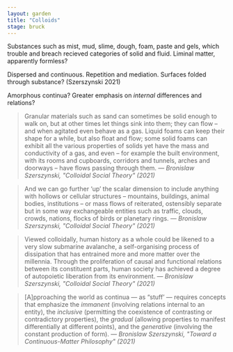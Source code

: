 ```yaml
---  
layout: garden
title: "Colloids"
stage: bruck
---
```


Substances such as mist, mud, slime, dough, foam, paste and gels, which trouble and breach recieved categories of solid and fluid. Liminal matter, apparently formless?

Dispersed and continuous. Repetition and mediation. Surfaces folded through substance? (Szerszynski 2021)

Amorphous continua? Greater emphasis on _internal_ differences and relations?

> Granular materials such as sand can sometimes be solid enough to walk on, but at other times let things sink into them; they can flow – and when agitated even behave as a gas. Liquid foams can keep their shape for a while, but also float and flow; some solid foams can exhibit all the various properties of solids yet have the mass and conductivity of a gas, and even – for example the built environment, with its rooms and cupboards, corridors and tunnels, arches and doorways – have flows passing through them.
<cite>— Bronislaw Szerszynski, "Colloidal Social Theory" (2021)</cite>

> And we can go further ‘up’ the scalar dimension to include anything with hollows or cellular structures – mountains, buildings, animal bodies, institutions – or mass flows of reiterated, ostensibly separate but in some way exchangeable entities such as traffic, clouds, crowds, nations, flocks of birds or planetary rings.
<cite>— Bronislaw Szerszynski, "Colloidal Social Theory" (2021)</cite>

> Viewed colloidally, human history as a whole could be likened to a very slow submarine avalanche, a self-organising process of dissipation that has entrained more and more matter over the millennia. Through the proliferation of causal and functional relations between its constituent parts, human society has achieved a degree of autopoietic liberation from its environment.
<cite>— Bronislaw Szerszynski, "Colloidal Social Theory" (2021)</cite>

> [A]pproaching the world as continua — as “stuff’ — requires concepts that emphasize the _immanent_ (involving relations internal to an entity), the _inclusive_ (permitting the coexistence of contrasting or contradictory properties), the _gradual_ (allowing properties to manifest differentially at different points), and the _generative_ (involving the constant production of form).
<cite>— Bronislaw Szerszynski, "Toward a Continuous-Matter Philosophy" (2021)</cite>